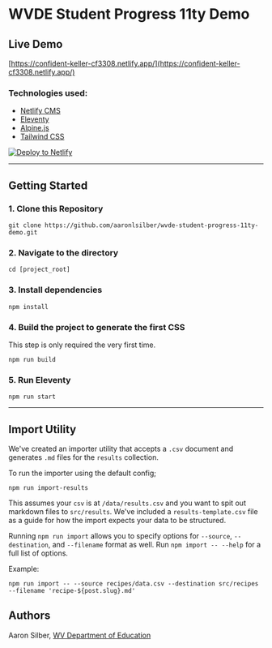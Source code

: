 # WVDE Student Progress 11ty Demo

## Live Demo

[https://confident-keller-cf3308.netlify.app/](https://confident-keller-cf3308.netlify.app/)

### Technologies used:

- [Netlify CMS](https://www.netlifycms.org/)
- [Eleventy](https://www.11ty.dev/)
- [Alpine.js](https://github.com/alpinejs/alpine)
- [Tailwind CSS](https://tailwindcss.com/)


<a href="https://app.netlify.com/start/deploy?repository=https://github.com/aaronlsilber/wvde-student-progress-11ty-demo&amp;stack=cms"><img src="https://www.netlify.com/img/deploy/button.svg" alt="Deploy to Netlify" /></a>

------

## Getting Started

### 1\. Clone this Repository

```
git clone https://github.com/aaronlsilber/wvde-student-progress-11ty-demo.git
```

### 2\. Navigate to the directory

```
cd [project_root]
```

### 3\. Install dependencies

```
npm install
```

### 4\. Build the project to generate the first CSS

This step is only required the very first time.

```
npm run build
```

### 5\. Run Eleventy

```
npm run start
```

------

## Import Utility

We've created an importer utility that accepts a `.csv` document and generates `.md` files for the `results` collection. 

To run the importer using the default config;
```
npm run import-results
```
This assumes your `csv` is at `/data/results.csv` and you want to spit out markdown files to `src/results`. We've included a `results-template.csv` file as a guide for how the import expects your data to be structured.

Running `npm run import` allows you to specify options for `--source`, `--destination`, and `--filename` format as well. Run `npm import -- --help` for a full list of options.

Example:
```
npm run import -- --source recipes/data.csv --destination src/recipes --filename 'recipe-${post.slug}.md'
```

## Authors

Aaron Silber, [WV Department of Education](https://wvde.us)